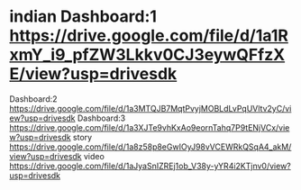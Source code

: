 # indian  Dashboard:1 https://drive.google.com/file/d/1a1RxmY_i9_pfZW3Lkkv0CJ3eywQFfzXE/view?usp=drivesdk
Dashboard:2 https://drive.google.com/file/d/1a3MTQJB7MqtPvyjMOBLdLvPqUVltv2yC/view?usp=drivesdk
Dashboard:3 https://drive.google.com/file/d/1a3XJTe9vhKxAo9eornTahq7P9tENjVCx/view?usp=drivesdk
story       https://drive.google.com/file/d/1a8z58p8eGwIOyJ98vVCEWRkQSqA4_akM/view?usp=drivesdk
video       https://drive.google.com/file/d/1aJyaSnIZREj1ob_V38y-yYR4i2KTjnv0/view?usp=drivesdk

